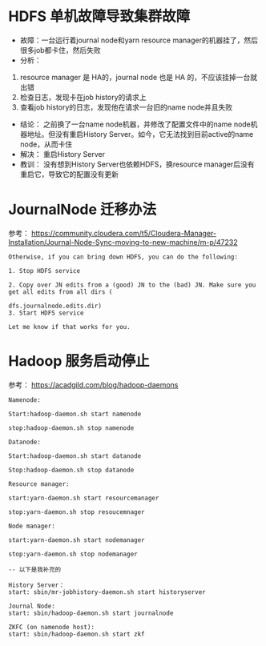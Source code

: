 # HDFS 单机故障导致集群故障
* 故障：一台运行着journal node和yarn resource manager的机器挂了，然后很多job都卡住，然后失败
* 分析：

1. resource manager 是 HA的，journal node 也是 HA 的，不应该挂掉一台就出错
1. 检查日志，发现卡在job history的请求上
1. 查看job history的日志，发现他在请求一台旧的name node并且失败

* 结论：
    之前换了一台name node机器，并修改了配置文件中的name node机器地址。但没有重启History Server。如今，它无法找到目前active的name node，从而卡住
* 解决：
    重启History Server
* 教训：
    没有想到History Server也依赖HDFS，换resource manager后没有重启它，导致它的配置没有更新
 

# JournalNode 迁移办法

参考： https://community.cloudera.com/t5/Cloudera-Manager-Installation/Journal-Node-Sync-moving-to-new-machine/m-p/47232

```
Otherwise, if you can bring down HDFS, you can do the following:

1. Stop HDFS service

2. Copy over JN edits from a (good) JN to the (bad) JN. Make sure you get all edits from all dirs (

dfs.journalnode.edits.dir)
3. Start HDFS service
 
Let me know if that works for you.
```

# Hadoop 服务启动停止
参考： https://acadgild.com/blog/hadoop-daemons

```
Namenode:

Start:hadoop-daemon.sh start namenode

stop:hadoop-daemon.sh stop namenode

Datanode:

Start:hadoop-daemon.sh start datanode

Stop:hadoop-daemon.sh stop datanode

Resource manager:

start:yarn-daemon.sh start resourcemanager

stop:yarn-daemon.sh stop resoucemnager

Node manager:

start:yarn-daemon.sh start nodemanager

stop:yarn-daemon.sh stop nodemanager

-- 以下是我补充的

History Server：
start: sbin/mr-jobhistory-daemon.sh start historyserver

Journal Node: 
start: sbin/hadoop-daemon.sh start journalnode

ZKFC (on namenode host):
start: sbin/hadoop-daemon.sh start zkf
```
